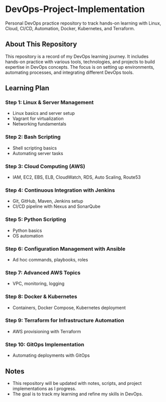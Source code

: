 # DevOps-Project-Implementation
Personal DevOps practice repository to track hands-on learning with Linux, Cloud, CI/CD, Automation, Docker, Kubernetes, and Terraform.


## About This Repository  
This repository is a record of my DevOps learning journey. It includes hands-on practice with various tools, technologies, and projects to build expertise in DevOps concepts. The focus is on setting up environments, automating processes, and integrating different DevOps tools.  

## Learning Plan  

### Step 1: Linux & Server Management  
- Linux basics and server setup  
- Vagrant for virtualization  
- Networking fundamentals  

### Step 2: Bash Scripting  
- Shell scripting basics  
- Automating server tasks  

### Step 3: Cloud Computing (AWS)  
- IAM, EC2, EBS, ELB, CloudWatch, RDS, Auto Scaling, Route53  

### Step 4: Continuous Integration with Jenkins  
- Git, GitHub, Maven, Jenkins setup  
- CI/CD pipeline with Nexus and SonarQube  

### Step 5: Python Scripting  
- Python basics  
- OS automation  

### Step 6: Configuration Management with Ansible  
- Ad hoc commands, playbooks, roles  

### Step 7: Advanced AWS Topics  
- VPC, monitoring, logging  

### Step 8: Docker & Kubernetes  
- Containers, Docker Compose, Kubernetes deployment  

### Step 9: Terraform for Infrastructure Automation  
- AWS provisioning with Terraform  

### Step 10: GitOps Implementation  
- Automating deployments with GitOps  

## Notes  
- This repository will be updated with notes, scripts, and project implementations as I progress.  
- The goal is to track my learning and refine my skills in DevOps.  
